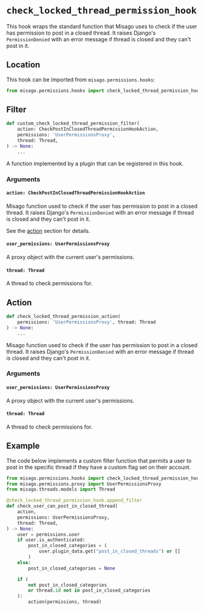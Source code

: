 # `check_locked_thread_permission_hook`

This hook wraps the standard function that Misago uses to check if the user has permission to post in a closed thread. It raises Django's `PermissionDenied` with an error message if thread is closed and they can't post in it.


## Location

This hook can be imported from `misago.permissions.hooks`:

```python
from misago.permissions.hooks import check_locked_thread_permission_hook
```


## Filter

```python
def custom_check_locked_thread_permission_filter(
    action: CheckPostInClosedThreadPermissionHookAction,
    permissions: 'UserPermissionsProxy',
    thread: Thread,
) -> None:
    ...
```

A function implemented by a plugin that can be registered in this hook.


### Arguments

#### `action: CheckPostInClosedThreadPermissionHookAction`

Misago function used to check if the user has permission to post in a closed thread. It raises Django's `PermissionDenied` with an error message if thread is closed and they can't post in it.

See the [action](#action) section for details.


#### `user_permissions: UserPermissionsProxy`

A proxy object with the current user's permissions.


#### `thread: Thread`

A thread to check permissions for.


## Action

```python
def check_locked_thread_permission_action(
    permissions: 'UserPermissionsProxy', thread: Thread
) -> None:
    ...
```

Misago function used to check if the user has permission to post in a closed thread. It raises Django's `PermissionDenied` with an error message if thread is closed and they can't post in it.


### Arguments

#### `user_permissions: UserPermissionsProxy`

A proxy object with the current user's permissions.


#### `thread: Thread`

A thread to check permissions for.


## Example

The code below implements a custom filter function that permits a user to post in the specific thread if they have a custom flag set on their account.

```python
from misago.permissions.hooks import check_locked_thread_permission_hook
from misago.permissions.proxy import UserPermissionsProxy
from misago.threads.models import Thread

@check_locked_thread_permission_hook.append_filter
def check_user_can_post_in_closed_thread(
    action,
    permissions: UserPermissionsProxy,
    thread: Thread,
) -> None:
    user = permissions.user
    if user.is_authenticated:
        post_in_closed_categories = (
            user.plugin_data.get("post_in_closed_threads") or []
        )
    else:
        post_in_closed_categories = None

    if (
        not post_in_closed_categories
        or thread.id not in post_in_closed_categories
    ):
        action(permissions, thread)
```